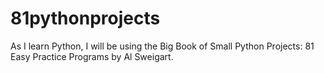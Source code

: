 # 81pythonprojects
As I learn Python, I will be using the Big Book of Small Python Projects: 81 Easy Practice Programs by Al Sweigart.
